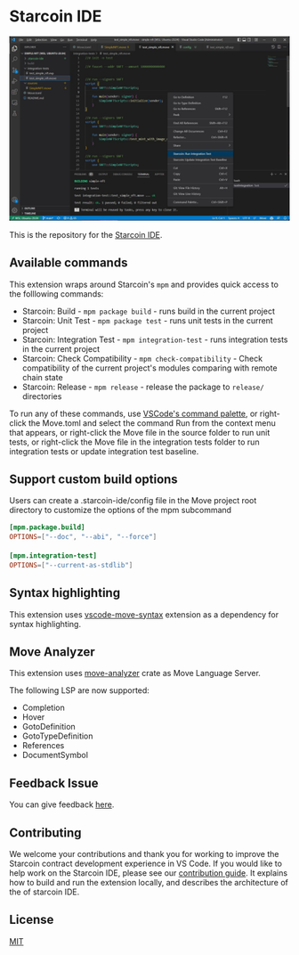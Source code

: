 # Starcoin IDE

![这是图片](/img/show_case.jpg "Magic Gardens")

This is the repository for the [Starcoin IDE](https://marketplace.visualstudio.com/items?itemName=starcoinorg.starcoin-ide).

## Available commands

This extension wraps around Starcoin's `mpm` and provides quick access to the folllowing commands:

- Starcoin: Build - `mpm package build` - runs build in the current project
- Starcoin: Unit Test - `mpm package test` - runs unit tests in the current project
- Starcoin: Integration Test - `mpm integration-test` - runs integration tests in the current project
- Starcoin: Check Compatibility - `mpm check-compatibility` - Check compatibility of the current project's modules comparing with remote chain state
- Starcoin: Release - `mpm release` - release the package to `release/` directories

To run any of these commands, use [VSCode's command palette](https://code.visualstudio.com/docs/getstarted/userinterface#_command-palette),
or right-click the Move.toml and select the command Run from the context menu that appears,
or right-click the Move file in the source folder to run unit tests, 
or right-click the Move file in the integration tests folder to run integration tests or update integration test baseline.

## Support custom build options

Users can create a .starcoin-ide/config file in the Move project root directory to customize the options of the mpm subcommand

```toml
[mpm.package.build]
OPTIONS=["--doc", "--abi", "--force"]

[mpm.integration-test]
OPTIONS=["--current-as-stdlib"]
```

## Syntax highlighting

This extension uses [vscode-move-syntax](https://marketplace.visualstudio.com/items?itemName=damirka.move-syntax) extension as a dependency for syntax highlighting.

## Move Analyzer

This extension uses [move-analyzer](https://github.com/move-language/move/tree/main/language/move-analyzer) crate as Move Language Server.

The following LSP are now supported:
- Completion
- Hover
- GotoDefinition
- GotoTypeDefinition
- References
- DocumentSymbol

## Feedback Issue

You can give feedback [here](https://github.com/starcoinorg/starcoin-ide/issues).

## Contributing

We welcome your contributions and thank you for working to improve the Starcoin contract
development experience in VS Code. If you would like to help work on the Starcoin IDE,
please see our [contribution guide](docs/contributing.md). It
explains how to build and run the extension locally, and describes the architecture of the
of starcoin IDE.

## License

[MIT](LICENSE)
